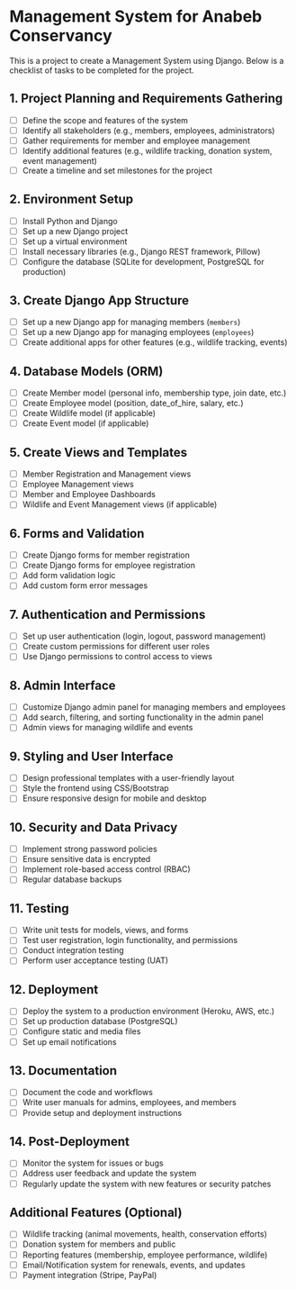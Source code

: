 # Management System for Anabeb Conservancy

This is a project to create a Management System using Django. Below is a checklist of tasks to be completed for the project.

## 1. Project Planning and Requirements Gathering
- [ ] Define the scope and features of the system
- [ ] Identify all stakeholders (e.g., members, employees, administrators)
- [ ] Gather requirements for member and employee management
- [ ] Identify additional features (e.g., wildlife tracking, donation system, event management)
- [ ] Create a timeline and set milestones for the project

## 2. Environment Setup
- [ ] Install Python and Django
- [ ] Set up a new Django project
- [ ] Set up a virtual environment
- [ ] Install necessary libraries (e.g., Django REST framework, Pillow)
- [ ] Configure the database (SQLite for development, PostgreSQL for production)

## 3. Create Django App Structure
- [ ] Set up a new Django app for managing members (`members`)
- [ ] Set up a new Django app for managing employees (`employees`)
- [ ] Create additional apps for other features (e.g., wildlife tracking, events)

## 4. Database Models (ORM)
- [ ] Create Member model (personal info, membership type, join date, etc.)
- [ ] Create Employee model (position, date_of_hire, salary, etc.)
- [ ] Create Wildlife model (if applicable)
- [ ] Create Event model (if applicable)

## 5. Create Views and Templates
- [ ] Member Registration and Management views
- [ ] Employee Management views
- [ ] Member and Employee Dashboards
- [ ] Wildlife and Event Management views (if applicable)

## 6. Forms and Validation
- [ ] Create Django forms for member registration
- [ ] Create Django forms for employee registration
- [ ] Add form validation logic
- [ ] Add custom form error messages

## 7. Authentication and Permissions
- [ ] Set up user authentication (login, logout, password management)
- [ ] Create custom permissions for different user roles
- [ ] Use Django permissions to control access to views

## 8. Admin Interface
- [ ] Customize Django admin panel for managing members and employees
- [ ] Add search, filtering, and sorting functionality in the admin panel
- [ ] Admin views for managing wildlife and events

## 9. Styling and User Interface
- [ ] Design professional templates with a user-friendly layout
- [ ] Style the frontend using CSS/Bootstrap
- [ ] Ensure responsive design for mobile and desktop

## 10. Security and Data Privacy
- [ ] Implement strong password policies
- [ ] Ensure sensitive data is encrypted
- [ ] Implement role-based access control (RBAC)
- [ ] Regular database backups

## 11. Testing
- [ ] Write unit tests for models, views, and forms
- [ ] Test user registration, login functionality, and permissions
- [ ] Conduct integration testing
- [ ] Perform user acceptance testing (UAT)

## 12. Deployment
- [ ] Deploy the system to a production environment (Heroku, AWS, etc.)
- [ ] Set up production database (PostgreSQL)
- [ ] Configure static and media files
- [ ] Set up email notifications

## 13. Documentation
- [ ] Document the code and workflows
- [ ] Write user manuals for admins, employees, and members
- [ ] Provide setup and deployment instructions

## 14. Post-Deployment
- [ ] Monitor the system for issues or bugs
- [ ] Address user feedback and update the system
- [ ] Regularly update the system with new features or security patches

## Additional Features (Optional)
- [ ] Wildlife tracking (animal movements, health, conservation efforts)
- [ ] Donation system for members and public
- [ ] Reporting features (membership, employee performance, wildlife)
- [ ] Email/Notification system for renewals, events, and updates
- [ ] Payment integration (Stripe, PayPal)
